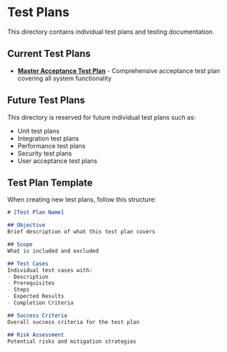 # Test Plans

This directory contains individual test plans and testing documentation.

## Current Test Plans

- **[Master Acceptance Test Plan](../master_acceptance_test_plan.md)** - Comprehensive acceptance test plan covering all system functionality

## Future Test Plans

This directory is reserved for future individual test plans such as:
- Unit test plans
- Integration test plans
- Performance test plans
- Security test plans
- User acceptance test plans

## Test Plan Template

When creating new test plans, follow this structure:

```markdown
# [Test Plan Name]

## Objective
Brief description of what this test plan covers

## Scope
What is included and excluded

## Test Cases
Individual test cases with:
- Description
- Prerequisites 
- Steps
- Expected Results
- Completion Criteria

## Success Criteria
Overall success criteria for the test plan

## Risk Assessment
Potential risks and mitigation strategies
```